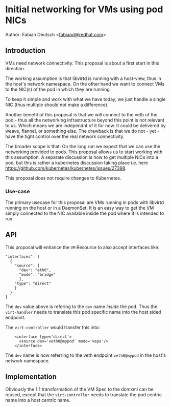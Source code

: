 # Initial networking for VMs using pod NICs

Author: Fabian Deutsch \<fabiand@redhat.com\>

## Introduction

VMs need network connectivity. This proposal is about a first start in this direction.

The working assumption is that libvirtd is running with a host-view, thus in the host's
network namespace.
On the other hand we want to connect VMs to the NIC(s) of the pod in which they are running.

To keep it simple and work with what we have today, we just handle a single NIC (thus multiple should
not make a difference).

Another benefit of this proposal is that we will connect to the veth of the pod - thus all the networking infrastructure beyond this point is not relevant to us. Which means we are independnt of it for now. It could be delivered by weave, flannel, or something else.
The drawback is that we do not - yet - have the tight control over the real network connectivity.

The broader scope is that: On the long run we expect that we can use the networking provided to pods.
This proposal allows us to start working with this assumption.
A separate discussion is how to get multiple NICs into a pod, but this is rather a kubernetes discussion taking place i.e. here https://github.com/kubernetes/kubernetes/issues/27398.

This proposal does not require changes to Kubernetes.

### Use-case

The primary usecase for this proposal are VMs running in pods with libvirtd running on the host
or in a DaemonSet.
It is an easy way to get the VM simply connected to the NIC available inside the pod where
it is intended to run.

## API

This proposal will enhance the `VM` Resource to also accept interfaces like:

```
"interfaces": [
  {
    "source": {
      "dev": "eth0",
      "mode": "bridge"
      },
    "type": "direct"
    }
  }
}
```

The `dev` value above is refering to the `dev` name _inside_ the pod.
Thus the `virt-handler` needs to translate this pod specific name into the host sided endpoint.

The `virt-controller` would transfer this into:

```
    <interface type='direct'>
      <source dev='veth0@mypod' mode='vepa'/>
    </interface>
```

The `dev` name is now referring to the veth endpoint `veth0@mypod` in the host's network namespace.

## Implementation

Obviously the 1:1 transformation of the VM Spec to the domxml can be reused, except that the `virt-controller` needs to translate the pod centric name into a host centric name.

